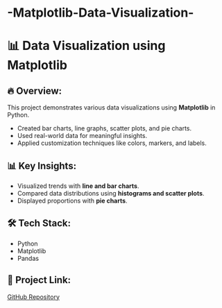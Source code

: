# -Matplotlib-Data-Visualization-

# 📊 Data Visualization using Matplotlib  

## 🔥 **Overview:**  
This project demonstrates various data visualizations using **Matplotlib** in Python.  
- Created bar charts, line graphs, scatter plots, and pie charts.  
- Used real-world data for meaningful insights.  
- Applied customization techniques like colors, markers, and labels.  

## 📊 **Key Insights:**  
- Visualized trends with **line and bar charts**.  
- Compared data distributions using **histograms and scatter plots**.  
- Displayed proportions with **pie charts**.  

## 🛠️ **Tech Stack:**  
- Python  
- Matplotlib  
- Pandas  

## 🔗 **Project Link:**  
[GitHub Repository]()  
